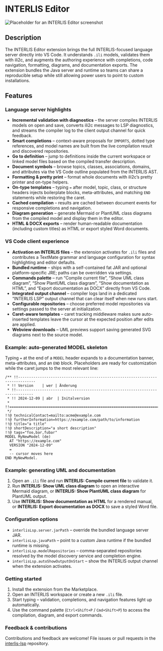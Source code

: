 # INTERLIS Editor

![Placeholder for an INTERLIS Editor screenshot](./media/preview.png)

## Description
The INTERLIS Editor extension brings the full INTERLIS-focused language server directly into VS Code. It understands `.ili` models, validates them with ili2c, and augments the authoring experience with completions, code navigation, formatting, diagrams, and documentation exports. The extension bundles the Java server and runtime so teams can share a reproducible setup while still allowing power users to point to custom installations.

## Features

### Language server highlights
- **Incremental validation with diagnostics** – the server compiles INTERLIS models on open and save, converts ili2c messages to LSP diagnostics, and streams the compiler log to the client output channel for quick feedback.
- **Smart completions** – context-aware proposals for `IMPORTS`, dotted type references, and model names are built from the live compilation result and discovered repositories.
- **Go to definition** – jump to definitions inside the current workspace or linked model files based on the compiled transfer description.
- **Document symbols** – browse topics, classes, associations, domains, and attributes via the VS Code outline populated from the INTERLIS AST.
- **Formatting & pretty print** – format whole documents with ili2c’s pretty printer and on-type helpers.
- **On-type templates** – typing `=` after model, topic, class, or structure headers injects boilerplate blocks, meta-attributes, and matching `END` statements while restoring the caret.
- **Cached compilation** – results are cached between document events for responsive completions and navigation.
- **Diagram generation** – generate Mermaid or PlantUML class diagrams from the compiled model and display them in the editor.
- **HTML & DOCX exports** – render human-readable documentation (including custom titles) as HTML or export styled Word documents.

### VS Code client experience
- **Activation on INTERLIS files** – the extension activates for `.ili` files and contributes a TextMate grammar and language configuration for syntax highlighting and editor defaults.
- **Bundled runtime** – ships with a self-contained fat JAR and optional platform-specific JRE; paths can be overridden via settings.
- **Commands palette** – run “Compile current file”, “Show UML class diagram”, “Show PlantUML class diagram”, “Show documentation as HTML”, and “Export documentation as DOCX” directly from VS Code.
- **Integrated output channel** – compiler logs land in a dedicated “INTERLIS LSP” output channel that can clear itself when new runs start.
- **Configurable repositories** – choose preferred model repositories via settings passed to the server at initialization.
- **Caret-aware templates** – caret tracking middleware makes sure auto-inserted templates leave the cursor at the expected position after edits are applied.
- **Webview downloads** – UML previews support saving generated SVG diagrams next to the source model.

### Example: auto-generated MODEL skeleton
Typing `=` at the end of a `MODEL` header expands to a documentation banner, meta-attributes, and an `END` block. Placeholders are ready for customization while the caret jumps to the most relevant line:

```ili
/** !!------------------------------------------------------------------------------
 * !! Version    | wer | Änderung
 * !!------------------------------------------------------------------------------
 * !! 2024-12-09 | abr  | Initalversion
 * !!==============================================================================
 */
!!@ technicalContact=mailto:acme@example.com
!!@ furtherInformation=https://example.com/path/to/information
!!@ title="a title"
!!@ shortDescription="a short description"
!!@ tags="foo,bar,fubar"
MODEL MyNewModel (de)
  AT "https://example.com"
  VERSION "2024-12-09"
  =
  -- cursor moves here
END MyNewModel.
```

### Example: generating UML and documentation
1. Open an `.ili` file and run **INTERLIS: Compile current file** to validate it.
2. Run **INTERLIS: Show UML class diagram** to open an interactive Mermaid diagram, or **INTERLIS: Show PlantUML class diagram** for PlantUML output.
3. Use **INTERLIS: Show documentation as HTML** for a rendered manual, or **INTERLIS: Export documentation as DOCX** to save a styled Word file.

### Configuration options
- `interlisLsp.server.jarPath` – override the bundled language server JAR.
- `interlisLsp.javaPath` – point to a custom Java runtime if the bundled runtime is missing.
- `interlisLsp.modelRepositories` – comma-separated repositories resolved by the model discovery service and completion engine.
- `interlisLsp.autoShowOutputOnStart` – show the INTERLIS output channel when the extension activates.

### Getting started
1. Install the extension from the Marketplace.
2. Open an INTERLIS workspace or create a new `.ili` file.
3. Start typing – validation, completions, and navigation features light up automatically.
4. Use the command palette (`Ctrl+Shift+P` / `Cmd+Shift+P`) to access the compilation, diagram, and export commands.

### Feedback & contributions
Contributions and feedback are welcome! File issues or pull requests in the [interlis-lsp](https://github.com/edigonzales/interlis-lsp) repository.
